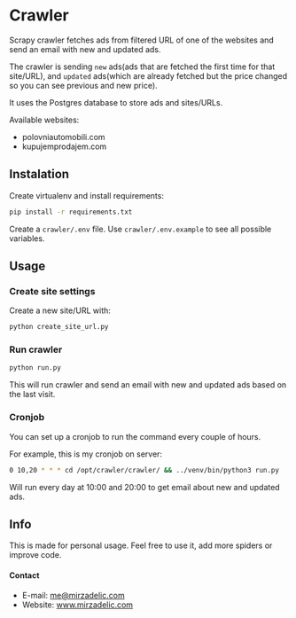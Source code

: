 # Crawler
Scrapy crawler fetches ads from filtered URL of one of the websites and send an email with new and updated ads.

The crawler is sending `new` ads(ads that are fetched the first time for that site/URL), and `updated` ads(which are already fetched but the price changed so you can see previous and new price).

It uses the Postgres database to store ads and sites/URLs.

Available websites:
- polovniautomobili.com
- kupujemprodajem.com

## Instalation
Create virtualenv and install requirements:
```sh
pip install -r requirements.txt
```

Create a `crawler/.env` file. Use `crawler/.env.example` to see all possible variables.


## Usage

### Create site settings
Create a new site/URL with:
```sh
python create_site_url.py
```

### Run crawler
```sh
python run.py
```
This will run crawler and send an email with new and updated ads based on the last visit.


### Cronjob
You can set up a cronjob to run the command every couple of hours.

For example, this is my cronjob on server:
```sh
0 10,20 * * * cd /opt/crawler/crawler/ && ../venv/bin/python3 run.py
```
Will run every day at 10:00 and 20:00 to get email about new and updated ads.

## Info

This is made for personal usage.
Feel free to use it, add more spiders or improve code.


#### Contact

- E-mail: me@mirzadelic.com
- Website: www.mirzadelic.com
